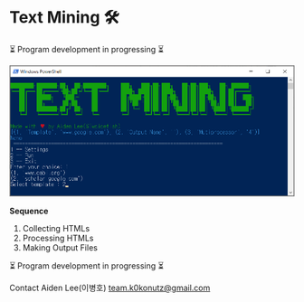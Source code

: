 # Text Mining 🛠

⏳ Program development in progressing ⏳

![img.png](img.png)

**Sequence**

1. Collecting HTMLs
2. Processing HTMLs
3. Making Output Files

⏳ Program development in progressing ⏳

Contact Aiden Lee(이병호)
team.k0konutz@gmail.com
